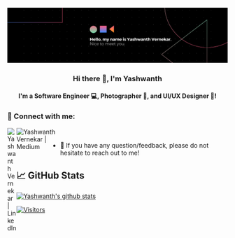 <p align="center">
  <a href="https://www.yushi.dev/" target="_blank" rel="noreferrer"><img src="https://github.com/Mojojojooo/Mojojojooo/blob/main/images/Hello%2C%20my%20name%20is%20Yashwanth%20Vernekar.%20Nice%20to%20meet%20you..png" alt="my banner"></a>
</p>

<!-- ### Hi there 👋 -->

<h3 align="center">
Hi there 👋, I'm Yashwanth
<!--   <a href="https://www.yushi.dev/" target="_blank" rel="noreferrer">Yu</a> 👋 -->
</h3>

<h4 align="center">
I'm a Software Engineer 💻, Photographer 📸, and UI/UX Designer 🎨!
</h2> 

### 🤝 Connect with me:

<a href="https://www.linkedin.com/in/yashwanth-vernekar-491512146/"><img align="left" src="https://raw.githubusercontent.com/yushi1007/yushi1007/main/images/linkedin.svg" alt="Yashwanth Vernekar | LinkedIn" width="21px"/></a>
<!-- <a href="#"><img align="left" src="https://raw.githubusercontent.com/yushi1007/yushi1007/main/images/instagram.svg" alt="Yashwanth Vernekar | Instagram" width="21px"/></a> -->
<a href="https://medium.com/@yashvernekar674"><img align="left" src="https://img.shields.io/badge/Medium-12100E?style=for-the-badge&logo=medium&logoColor=white" alt="Yashwanth Vernekar | Medium" width="100px"/></a>
</br>
- 💬 If you have any question/feedback, please do not hesitate to reach out to me!


## 📈 GitHub Stats 

[![Yashwanth's github stats](https://github-readme-stats.vercel.app/api?username=Mojojojooo)](https://github.com/Mojojojooo)

[![Visitors](https://visitor-badge.glitch.me/badge?page_id=Mojojojooo.Mojojojooo)](https://github.com/Mojojojooo)

<!--
**Mojojojooo/Mojojojooo** is a ✨ _special_ ✨ repository because its `README.md` (this file) appears on your GitHub profile.

Here are some ideas to get you started:

- 🔭 I’m currently working on ...
- 🌱 I’m currently learning ...
- 👯 I’m looking to collaborate on ...
- 🤔 I’m looking for help with ...
- 💬 Ask me about ...
- 📫 How to reach me: ...
- 😄 Pronouns: ...
- ⚡ Fun fact: ...
-->

